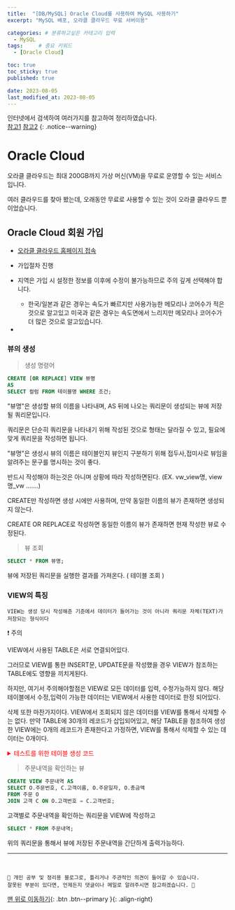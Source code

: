 ```yaml
---
title:  "[DB/MySQL] Oracle Cloud를 사용하여 MySQL 사용하기"  
excerpt: "MySQL 배포, 오라클 클라우드 무료 서버이용"

categories: # 분류하고싶은 카테고리 입력
  - MySQL
tags:     # 중요 키워드
  - [Oracle Cloud]

toc: true
toc_sticky: true
published: true

date: 2023-08-05
last_modified_at: 2023-08-05
---
```



인터넷에서 검색하여 여러가지를 참고하여 정리하였습니다.    
[참고1](https://colabear754.tistory.com/110)
[참고2](https://www.youtube.com/watch?v=wLgHEn2vcPo&t=1634s)
{: .notice--warning}

# Oracle Cloud

오라클 클라우드는 최대 200GB까지 가상 머신(VM)을 무료로 운영할 수 있는 서비스입니다.

여러 클라우드를 찾아 봤는데, 오래동안 무료로 사용할 수 있는 것이 오라클 클라우드 뿐이었습니다. 

## Oracle Cloud 회원 가입

- [오라클 클라우드 홈페이지 접속](https://www.oracle.com/cloud/)

- 가입절차 진행

- 지역은 가입 시 설정한 정보를 이후에 수정이 불가능하므로 주의 깊게 선택해야 합니다. 
  - 한국/일본과 같은 경우는 속도가 빠르지만 사용가능한 메모리나 코어수가 적은것으로 알고있고 미국과 같은 경우는 속도면에서 느리지만 메모리나 코어수가 더 많은 것으로 알고있습니다. 

- 

### 뷰의 생성

> 생성 명령어

```sql 
CREATE [OR REPLACE] VIEW 뷰명
AS
SELECT 컬럼 FROM 테이블명 WHERE 조건;
```

"뷰명"은 생성할 뷰의 이름을 나타내며, AS 뒤에 나오는 쿼리문이 생성되는 뷰에 저장될 쿼리문입니다. 

쿼리문은 단순히 쿼리문을 나타내기 위해 작성된 것으로 형태는 달라질 수 있고, 필요에 맞게 쿼리문을 작성하면 됩니다.

"뷰명"은 생성시 뷰의 이름은 테이블인지 뷰인지 구분하기 위해 접두사,접미사로 뷰임을 알려주는 문구를 명시하는 것이 좋다.

반드시 작성해야 하는것은 아니며 상황에 따라 작성하면된다. (EX. vw_view명, view명_vw .......)

CREATE만 작성하면 생성 시에만 사용하며, 만약 동일한 이름의 뷰가 존재하면 생성되지 않는다. 

CREATE OR REPLACE로 작성하면 동일한 이름의 뷰가 존재하면 현재 작성한 뷰로 수정된다.

> 뷰 조회

```sql
SELECT * FROM 뷰명;
```

뷰에 저장된 쿼리문을 실행한 결과를 가져온다. ( 테이블 조회 )


### VIEW의 특징 

`VIEW는 생성 당시 작성해준 기준에서 데이터가 들어가는 것이 아니라 쿼리문 자체(TEXT)가 저장되는 형식이다`

❗ 주의

VIEW에서 사용된 TABLE은 서로 연결되어있다.

그러므로 VIEW를 통한 INSERT문, UPDATE문을 작성했을 경우 VIEW가 참조하는 TABLE에도 영향을 끼치게된다.

하지만, 여기서 주의해야할점은 VIEW로 모든 데이터를 입력, 수정가능하지 않다. 해당 테이블에서 수정,입력이 가능한 데이터는 VIEW에서 사용한 데이터로 한정 되어있다. 

삭제 또한 마찬가지이다. VIEW에서 조회되지 않은 데이터를 VIEW를 통해서 삭제할 수 는 없다. 만약 TABLE에 30개의 레코드가 삽입되어있고, 해당 TABLE을 참조하여 생성한
VIEW에는 0개의 레코드가 존재한다고 가정하면, VIEW를 통해서 삭제할 수 있는 데이터는 0개이다.

<p><details>
<summary style="color:red;">테스트를 위한 테이블 생성 코드</summary><!-- summary 아래 한칸 공백 필요 -->

<pre><code class="language-sql">

CREATE TABLE 주문 (
  주문번호 NUMBER,
  고객번호 NUMBER,
  주문일자 DATE,
  총금액 NUMBER
);


INSERT INTO 주문 (주문번호, 고객번호, 주문일자, 총금액) VALUES
(1, 101, TO_DATE('2023-05-01', 'YYYY-MM-DD'), 50000);

INSERT INTO 주문 (주문번호, 고객번호, 주문일자, 총금액) VALUES
(2, 102, TO_DATE('2023-06-10', 'YYYY-MM-DD'), 80000);

INSERT INTO 주문 (주문번호, 고객번호, 주문일자, 총금액) VALUES
(3, 103, TO_DATE('2023-07-15', 'YYYY-MM-DD'), 35000);

CREATE TABLE 고객 (
  고객번호 NUMBER,
  고객이름 VARCHAR(50),
  전화번호 VARCHAR(50),
  이메일 VARCHAR(50)
);

INSERT INTO 고객 (고객번호, 고객이름, 전화번호, 이메일) VALUES
(101, '홍길동', '010-1234-5678', 'hong@example.com');

INSERT INTO 고객 (고객번호, 고객이름, 전화번호, 이메일) VALUES
(102, '김철수', '010-9876-5432', 'kim@example.com');

INSERT INTO 고객 (고객번호, 고객이름, 전화번호, 이메일) VALUES
(103, '박영희', '010-5555-5555', 'park@example.com');

</code></pre>
<hr/>

</details></p>

> 주문내역을 확인하는 뷰

```sql 
CREATE VIEW 주문내역 AS
SELECT O.주문번호, C.고객이름, O.주문일자, O.총금액
FROM 주문 O
JOIN 고객 C ON O.고객번호 = C.고객번호;
```

고객별로 주문내역을 확인하는 쿼리문을 VIEW에 작성하고 

```sql 
SELECT * FROM 주문내역;
```

위의 쿼리문을 통해서 뷰에 저장된 주문내역을 간단하게 출력가능하다.

***
<br>
    
    📢 개인 공부 및 정리용 블로그로, 틀리거나 주관적인 의견이 들어갈 수 있습니다.
    잘못된 부분이 있다면, 언제든지 댓글이나 메일로 알려주시면 참고하겠습니다. 🧐

[맨 위로 이동하기](#){: .btn .btn--primary }{: .align-right}